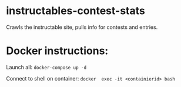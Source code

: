 # instructables-contest-stats
Crawls the instructable site, pulls info for contests and entries.


# Docker instructions:
Launch all:
`docker-compose up -d`

Connect to shell on container:
`docker  exec -it <containierid> bash`

